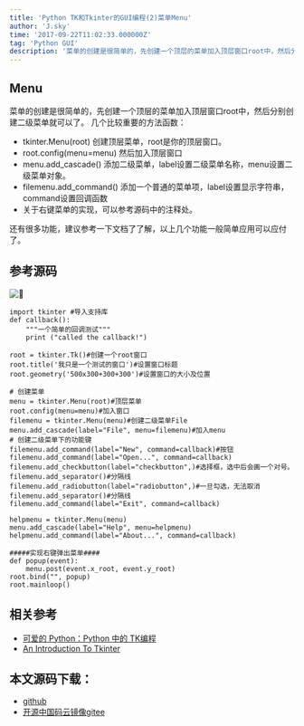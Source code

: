 ```yaml
---
title: 'Python TK和Tkinter的GUI编程(2)菜单Menu'
author: 'J.sky'
time: '2017-09-22T11:02:33.000000Z'
tag: 'Python GUI'
description: '菜单的创建是很简单的，先创建一个顶层的菜单加入顶层窗口root中，然后分别创建二级菜单就可以了。'
---
```


## Menu

菜单的创建是很简单的，先创建一个顶层的菜单加入顶层窗口root中，然后分别创建二级菜单就可以了。
几个比较重要的方法函数：

+ tkinter.Menu(root) 创建顶层菜单，root是你的顶层窗口。
+ root.config(menu=menu) 然后加入顶层窗口
+ menu.add_cascade() 添加二级菜单，label设置二级菜单名称，menu设置二级菜单对象。
+ filemenu.add_command() 添加一个普通的菜单项，label设置显示字符串，command设置回调函数
+ 关于右键菜单的实现，可以参考源码中的注释处。

还有很多功能，建议参考一下文档了了解，以上几个功能一般简单应用可以应付了。

## 参考源码


![](https://suiyan.cc/assets/images/media/upload/2017/09/Snip20170922_3.png)

<pre><code class="python">import tkinter #导入支持库
def callback():
    """一个简单的回调测试"""
    print ("called the callback!")

root = tkinter.Tk()#创建一个root窗口
root.title('我只是一个测试的窗口')#设置窗口标题
root.geometry('500x300+300+300')#设置窗口的大小及位置

# 创建菜单
menu = tkinter.Menu(root)#顶层菜单
root.config(menu=menu)#加入窗口
filemenu = tkinter.Menu(menu)#创建二级菜单File
menu.add_cascade(label="File", menu=filemenu)#加入menu
# 创建二级菜单下的功能键
filemenu.add_command(label="New", command=callback)#按钮
filemenu.add_command(label="Open...", command=callback)
filemenu.add_checkbutton(label="checkbutton",)#选择框，选中后会画一个对号。
filemenu.add_separator()#分隔线
filemenu.add_radiobutton(label="radiobutton",)#一旦勾选，无法取消
filemenu.add_separator()#分隔线
filemenu.add_command(label="Exit", command=callback)

helpmenu = tkinter.Menu(menu)
menu.add_cascade(label="Help", menu=helpmenu)
helpmenu.add_command(label="About...", command=callback)

#####实现右键弹出菜单####
def popup(event):
    menu.post(event.x_root, event.y_root)
root.bind("<Button-2>", popup)
root.mainloop() 
</code></pre>


## 相关参考

+ [可爱的 Python：Python 中的 TK编程](https://www.ibm.com/developerworks/cn/linux/sdk/python/charm-12/index.html)
+ [An Introduction To Tkinter](http://effbot.org/tkinterbook/tkinter-index.htm)

## 本文源码下载：

+ [github](https://github.com/bosichong/17python.com/tree/master/gui)
+ [开源中国码云镜像gitee](https://gitee.com/J_Sky/17python.com/tree/master/gui)